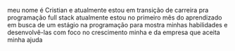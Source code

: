 meu nome é Cristian e atualmente estou em transição de carreira pra programação full stack atualmente estou no primeiro mês do aprendizado em busca de um estágio na programação para mostra minhas habilidades e desenvolvê-las com foco no crescimento minha e da empresa que aceita minha ajuda 
